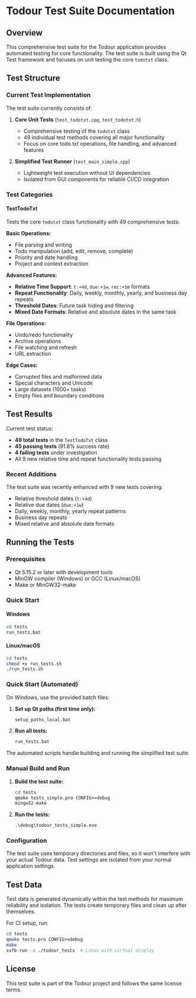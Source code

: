 # Todour Test Suite Documentation

## Overview

This comprehensive test suite for the Todour application provides automated testing for core functionality. The test suite is built using the Qt Test framework and focuses on unit testing the core `todotxt` class.

## Test Structure

### Current Test Implementation

The test suite currently consists of:

1. **Core Unit Tests** (`test_todotxt.cpp`, `test_todotxt.h`)
   - Comprehensive testing of the `todotxt` class
   - 49 individual test methods covering all major functionality
   - Focus on core todo.txt operations, file handling, and advanced features

2. **Simplified Test Runner** (`test_main_simple.cpp`)
   - Lightweight test execution without UI dependencies
   - Isolated from GUI components for reliable CI/CD integration

### Test Categories

#### TestTodoTxt
Tests the core `todotxt` class functionality with 49 comprehensive tests:

**Basic Operations:**
- File parsing and writing
- Todo manipulation (add, edit, remove, complete)
- Priority and date handling
- Project and context extraction

**Advanced Features:**
- **Relative Time Support**: `t:+4d`, `due:+1w`, `rec:+1m` formats
- **Repeat Functionality**: Daily, weekly, monthly, yearly, and business day repeats
- **Threshold Dates**: Future task hiding and filtering
- **Mixed Date Formats**: Relative and absolute dates in the same task

**File Operations:**
- Undo/redo functionality
- Archive operations
- File watching and refresh
- URL extraction

**Edge Cases:**
- Corrupted files and malformed data
- Special characters and Unicode
- Large datasets (1000+ tasks)
- Empty files and boundary conditions

## Test Results

Current test status:
- **49 total tests** in the `TestTodoTxt` class
- **45 passing tests** (91.8% success rate)
- **4 failing tests** under investigation
- All 9 new relative time and repeat functionality tests passing

### Recent Additions

The test suite was recently enhanced with 9 new tests covering:
- Relative threshold dates (`t:+4d`)
- Relative due dates (`due:+1w`)
- Daily, weekly, monthly, yearly repeat patterns
- Business day repeats
- Mixed relative and absolute date formats

## Running the Tests

### Prerequisites

- Qt 5.15.2 or later with development tools
- MinGW compiler (Windows) or GCC (Linux/macOS)
- Make or MinGW32-make

### Quick Start

#### Windows
```cmd
cd tests
run_tests.bat
```

#### Linux/macOS
```bash
cd tests
chmod +x run_tests.sh
./run_tests.sh
```

### Quick Start (Automated)

On Windows, use the provided batch files:

1. **Set up Qt paths (first time only):**
   ```cmd
   setup_paths_local.bat
   ```

2. **Run all tests:**
   ```cmd
   run_tests.bat
   ```

The automated scripts handle building and running the simplified test suite.

### Manual Build and Run

1. **Build the test suite:**
   ```cmd
   cd tests
   qmake tests_simple.pro CONFIG+=debug
   mingw32-make
   ```

2. **Run the tests:**
   ```cmd
   .\debug\todour_tests_simple.exe
   ```

### Configuration

The test suite uses temporary directories and files, so it won't interfere with your actual Todour data. Test settings are isolated from your normal application settings.

## Test Data

Test data is generated dynamically within the test methods for maximum reliability and isolation. The tests create temporary files and clean up after themselves.


For CI setup, run:
```bash
cd tests
qmake tests.pro CONFIG+=debug
make
xvfb-run -a ./todour_tests  # Linux with virtual display
```

## License

This test suite is part of the Todour project and follows the same license terms.
